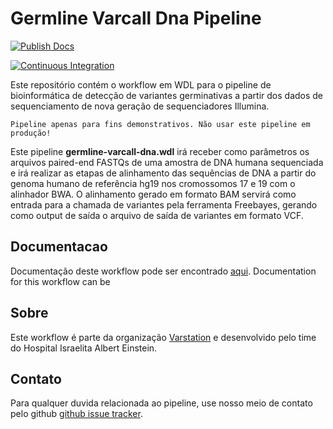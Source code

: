 # Germline Varcall Dna Pipeline
[![Publish Docs](https://github.com/Varstation/wdl-demo-pipeline/actions/workflows/publish.yml/badge.svg?branch=main)](https://github.com/Varstation/wdl-demo-pipeline/actions/workflows/publish.yml)

[![Continuous Integration](https://github.com/Varstation/wdl-demo-pipeline/actions/workflows/ci.yml/badge.svg?branch=main)](https://github.com/Varstation/wdl-demo-pipeline/actions/workflows/ci.yml)


Este repositório contém o workflow em WDL para o pipeline de bioinformática de detecção de variantes germinativas a partir dos dados de sequenciamento de nova geração de sequenciadores Illumina.

```
Pipeline apenas para fins demonstrativos. Não usar este pipeline em produção!
```

Este pipeline **germline-varcall-dna.wdl** irá receber como parâmetros os arquivos paired-end FASTQs de uma amostra de DNA humana sequenciada e irá realizar as etapas de alinhamento das sequências de DNA a partir do genoma humano de referência hg19 nos cromossomos 17 e 19 com o alinhador BWA. O alinhamento gerado em formato BAM servirá como entrada para a chamada de variantes pela ferramenta Freebayes, gerando como output de saída o arquivo de saída de variantes em formato VCF.

## Documentacao
Documentação deste workflow pode ser encontrado [aqui]().
Documentation for this workflow can be

## Sobre
Este workflow é parte da organização [Varstation](https://github.com/varstation/) e desenvolvido pelo time do Hospital Israelita Albert Einstein.
## Contato
<p>
  <!-- Obscure e-mail address for spammers -->
Para qualquer duvida relacionada ao pipeline, use nosso meio de contato pelo github
<a href="https://github.com/Varstation/wdl-demo-pipeline/issues">github issue tracker</a>.
</p>